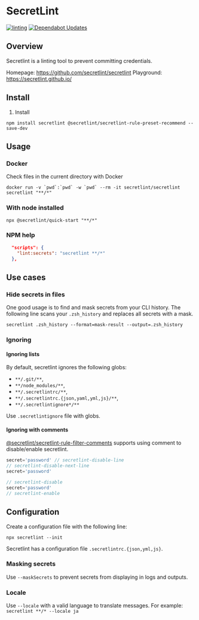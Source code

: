 # SecretLint <!-- omit in toc -->

[![linting](https://github.com/tyler36/secretlint-demo/actions/workflows/secretlint.yml/badge.svg)](https://github.com/tyler36/secretlint-demo/actions/workflows/secretlint.yml)
[![Dependabot Updates](https://github.com/tyler36/secretlint-demo/actions/workflows/dependabot/dependabot-updates/badge.svg)](https://github.com/tyler36/secretlint-demo/actions/workflows/dependabot/dependabot-updates)

## Overview

Secretlint is a linting tool to prevent committing credentials.

Homepage: <https://github.com/secretlint/secretlint>
Playground: <https://secretlint.github.io/>

## Install

1. Install

```shell
npm install secretlint @secretlint/secretlint-rule-preset-recommend --save-dev
```

## Usage

### Docker

Check files in the current directory with Docker

```shell
docker run -v `pwd`:`pwd` -w `pwd` --rm -it secretlint/secretlint secretlint "**/*"
```

### With node installed

```shell
npx @secretlint/quick-start "**/*"
```

### NPM help

```json
  "scripts": {
    "lint:secrets": "secretlint **/*"
  },
```

## Use cases

### Hide secrets in files

One good usage is to find and mask secrets from your CLI history.
The following line scans your `.zsh_history` and replaces all secrets with a mask.

```shell
secretlint .zsh_history --format=mask-result --output=.zsh_history
```

### Ignoring

#### Ignoring lists

By default, secretlint ignores the following globs:

- `**/.git/**`,
- `**/node_modules/**`,
- `**/.secretlintrc/**`,
- `**/.secretlintrc.{json,yaml,yml,js}/**`,
- `**/.secretlintignore*/**`

Use `.secretlintignore` file with globs.

#### Ignoring with comments

[@secretlint/secretlint-rule-filter-comments](https://www.npmjs.com/package/@secretlint/secretlint-rule-filter-comments) supports using comment to disable/enable secretlint.

```php
secret='password' // secretlint-disable-line
// secretlint-disable-next-line
secret='password'
```

```php
// secretlint-disable
secret='password'
// secretlint-enable
```

## Configuration

Create a configuration file with the following line:

```shell
npx secretlint --init
```

Secretlint has a configuration file `.secretlintrc.{json,yml,js}`.

### Masking secrets

Use `--maskSecrets` to prevent secrets from displaying in logs and outputs.

### Locale

Use `--locale` with a valid language to translate messages. For example: `secretlint **/* --locale ja`
